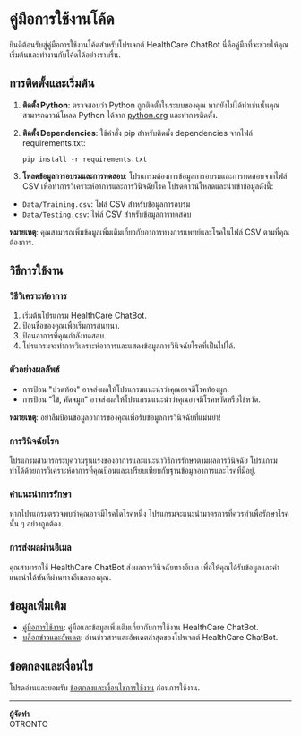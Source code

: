 # คู่มือการใช้งานโค้ด

ยินดีต้อนรับสู่คู่มือการใช้งานโค้ดสำหรับโปรเจกต์ HealthCare ChatBot นี่คือคู่มือที่จะช่วยให้คุณเริ่มต้นและทำงานกับโค้ดได้อย่างราบรื่น.

## การติดตั้งและเริ่มต้น

1. **ติดตั้ง Python**: ตรวจสอบว่า Python ถูกติดตั้งในระบบของคุณ หากยังไม่ได้ทำเช่นนั้นคุณสามารถดาวน์โหลด Python ได้จาก [python.org](https://www.python.org/downloads/) และทำการติดตั้ง.

2. **ติดตั้ง Dependencies**: ใช้คำสั่ง pip สำหรับติดตั้ง dependencies จากไฟล์ requirements.txt:
    ```
    pip install -r requirements.txt
    ```

3. **โหลดข้อมูลการอบรมและการทดสอบ**: โปรแกรมต้องการข้อมูลการอบรมและการทดสอบจากไฟล์ CSV เพื่อทำการวิเคราะห์อาการและการวินิจฉัยโรค โปรดดาวน์โหลดและนำเข้าข้อมูลดังนี้:
- `Data/Training.csv`: ไฟล์ CSV สำหรับข้อมูลการอบรม
- `Data/Testing.csv`: ไฟล์ CSV สำหรับข้อมูลการทดสอบ

**หมายเหตุ**: คุณสามารถเพิ่มข้อมูลเพิ่มเติมเกี่ยวกับอาการทางการแพทย์และโรคในไฟล์ CSV ตามที่คุณต้องการ.

## วิธีการใช้งาน

### วิธีวิเคราะห์อาการ

1. เริ่มต้นโปรแกรม HealthCare ChatBot.
2. ป้อนชื่อของคุณเพื่อเริ่มการสนทนา.
3. ป้อนอาการที่คุณกำลังทดสอบ.
4. โปรแกรมจะทำการวิเคราะห์อาการและแสดงข้อมูลการวินิจฉัยโรคที่เป็นไปได้.

### ตัวอย่างผลลัพธ์

- การป้อน "ปวดท้อง" อาจส่งผลให้โปรแกรมแนะนำว่าคุณอาจมีโรคท้องผูก.
- การป้อน "ไข้, คัดจมูก" อาจส่งผลให้โปรแกรมแนะนำว่าคุณอาจมีโรคหวัดหรือไข้หวัด.

**หมายเหตุ**: อย่าลืมป้อนข้อมูลอาการของคุณเพื่อรับข้อมูลการวินิจฉัยที่แม่นยำ!

### การวินิจฉัยโรค

โปรแกรมสามารถระบุความรุนแรงของอาการและแนะนำวิธีการรักษาตามผลการวินิจฉัย โปรแกรมทำได้ด้วยการวิเคราะห์อาการที่คุณป้อนและเปรียบเทียบกับฐานข้อมูลอาการและโรคที่มีอยู่.

### คำแนะนำการรักษา

หากโปรแกรมตรวจพบว่าคุณอาจมีโรคใดโรคหนึ่ง โปรแกรมจะแนะนำมาตรการที่ควรทำเพื่อรักษาโรคนั้น ๆ อย่างถูกต้อง.

### การส่งผลผ่านอีเมล

คุณสามารถใช้ HealthCare ChatBot ส่งผลการวินิจฉัยทางอีเมล เพื่อให้คุณได้รับข้อมูลและคำแนะนำได้ทันทีผ่านทางอีเมลของคุณ.

## ข้อมูลเพิ่มเติม

- [คู่มือการใช้งาน](user-guide.md): คู่มือและข้อมูลเพิ่มเติมเกี่ยวกับการใช้งาน HealthCare ChatBot.
- [บล็อกข่าวและอัพเดต](news.md): อ่านข่าวสารและอัพเดตล่าสุดของโปรเจกต์ HealthCare ChatBot.

## ข้อตกลงและเงื่อนไข

โปรดอ่านและยอมรับ [ข้อตกลงและเงื่อนไขการใช้งาน](terms.md) ก่อนการใช้งาน.

---

**ผู้จัดทำ**  
OTRONTO